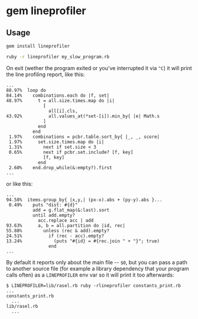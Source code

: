 # gem lineprofiler

## Usage

```bash
gem install lineprofiler
```
```bash
ruby -r lineprofiler my_slow_program.rb
```

On exit (wether the program exited or you've interrupted it via `^C`) it will print the line profiling report, like this:

```none
...
88.97%  loop do
84.14%    combinations.each do |f, set|
48.97%      t = all.size.times.map do |i|
              [
                all[i].cls,
43.92%          all.values_at(*set-[i]).min_by{ |e| Math.s
              ]
            end
          end
 1.97%    combinations = pcbr.table.sort_by{ |_, _, score|
 1.97%      set.size.times.map do |i|
 1.31%        next if set.size < 3
 0.65%        next if pcbr.set.include? [f, key]
              [f, key]
            end
 2.60%    end.drop_while(&:empty?).first
...
```

or like this:

```none
...
94.58%  items.group_by{ |x,y,| (px-x).abs + (py-y).abs }...
 0.49%    puts "dist: #{d}"
          add = g.flat_map(&:last).sort
          until add.empty?
            acc.replace acc | add
93.63%      a, b = all.partition do |id, rec|
55.88%        unless (rec & add).empty?
24.51%          if (rec - acc).empty?
13.24%            (puts "#{id} = #{rec.join " + "}"; true)
                end
...
```

By default it reports only about the main file -- `$0`, but you can pass a path to another source file (for example a library dependency that your program calls often) as a `LINEPROFILER` env var so it will print it too afterwards:

```none
$ LINEPROFILER=lib/rasel.rb ruby -rlineprofiler constants_print.rb
...
constants_print.rb
  ...  
lib/rasel.rb
  ...
```
